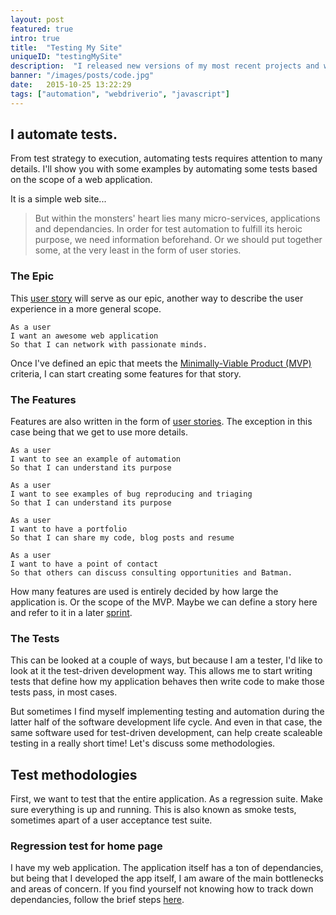 ```yaml
---
layout: post
featured: true
intro: true
title:  "Testing My Site"
uniqueID: "testingMySite"
description:  "I released new versions of my most recent projects and websites. Since my affair with WebDriverIO in 2015, I never looked back."
banner: "/images/posts/code.jpg"
date:   2015-10-25 13:22:29
tags: ["automation", "webdriverio", "javascript"]
---
```


## I automate tests.

From test strategy to execution, automating tests requires attention to many details. I'll show you with some examples by automating some tests based on the scope of a web application.

It is a simple web site...

> But within the monsters' heart lies many micro-services, applications and dependancies.
In order for test automation to fulfill its heroic purpose, we need information beforehand. Or we should put together some, at the very least in the form of user stories.

### The Epic

This [user story](https://en.wikipedia.org/wiki/User_story) will serve as our epic, another way to describe the user experience in a more general scope.

```gherkin
As a user
I want an awesome web application
So that I can network with passionate minds.
```

Once I've defined an epic that meets the [Minimally-Viable Product (MVP)](https://en.wikipedia.org/wiki/Minimum_viable_product) criteria, I can start creating some features for that story.

### The Features

Features are also written in the form of [user stories](https://en.wikipedia.org/wiki/User_story). The exception in this case being that we get to use more details.

```gherkin
As a user
I want to see an example of automation
So that I can understand its purpose

As a user
I want to see examples of bug reproducing and triaging
So that I can understand its purpose

As a user
I want to have a portfolio
So that I can share my code, blog posts and resume

As a user
I want to have a point of contact
So that others can discuss consulting opportunities and Batman.
```

How many features are used is entirely decided by how large the application is. Or the scope of the MVP. Maybe we can define a story here and refer to it in a later [sprint](https://en.wikipedia.org/wiki/Sprint_(software_development)).

### The Tests

This can be looked at a couple of ways, but because I am a tester, I'd like to look at it the test-driven development way. This allows me to start writing tests that define how my application behaves then write code to make those tests pass, in most cases.

But sometimes I find myself implementing testing and automation during the latter half of the software development life cycle.  And even in that case, the same software used for test-driven development, can help create scaleable testing in a really short time! Let's discuss some methodologies.

## Test methodologies

First, we want to test that the entire application. As a regression suite. Make sure everything is up and running. This is also known as smoke tests, sometimes apart of a user acceptance test suite.

### Regression test for home page

I have my web application. The application itself has a ton of dependancies, but being that I developed the app itself, I am aware of the main bottlenecks and areas of concern. If you find yourself not knowing how to track down dependancies, follow the brief steps [here](/posts/2016-02-11-Google-Chrome-Web-Inspector.html).
